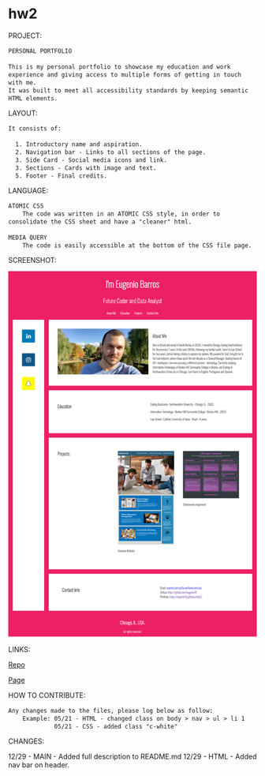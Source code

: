 # hw2
PROJECT: 

    PERSONAL PORTFOLIO 

    This is my personal portfolio to showcase my education and work experience and giving access to multiple forms of getting in touch with me. 
    It was built to meet all accessibility standards by keeping semantic HTML elements. 


LAYOUT:

    It consists of: 

      1. Introductory name and aspiration.
      2. Navigation bar - Links to all sections of the page.
      3. Side Card - Social media icons and link.
      3. Sections - Cards with image and text.
      5. Footer - Final credits.


LANGUAGE:

    ATOMIC CSS
        The code was written in an ATOMIC CSS style, in order to consolidate the CSS sheet and have a "cleaner" html. 

    MEDIA QUERY
        The code is easily accessible at the bottom of the CSS file page.


SCREENSHOT:

![Screenshot of project](./assets/img/portfolio-screenshot.png)


LINKS:

[Repo](https://github.com/eugenio18/hw2.git)

[Page](https://eugenio18.github.io/hw2/)
 

HOW TO CONTRIBUTE:

    Any changes made to the files, please log below as follow:
        Example: 05/21 - HTML - changed class on body > nav > ul > li 1
                 05/21 - CSS - added class "c-white"

CHANGES:

12/29 - MAIN - Added full description to README.md
12/29 - HTML - Added nav bar on header.



